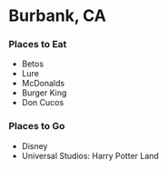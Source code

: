 # Burbank, CA

### Places to Eat
- Betos
- Lure
- McDonalds
- Burger King
- Don Cucos

### Places to Go
- Disney
- Universal Studios: Harry Potter Land
